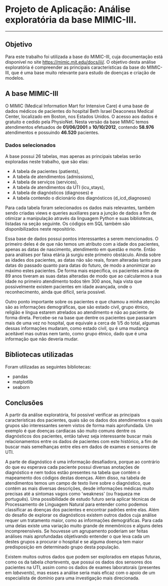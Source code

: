 # Projeto de Aplicação: Análise exploratória da base MIMIC-III.
---

## Objetivo
Para este trabalho foi utilizada a base do MIMIC-III, cuja documentação está disponível no site https://mimic.mit.edu/docs/iii/. O objetivo desta análise exploratória é compreender as principais características da base do MIMIC-III, que é uma base muito relevante para estudo de doenças e criação de modelos.

## A base MIMIC-III
 O MIMIC (Medical Information Mart for Intensive Care) é uma base de dados médicos de pacientes do hospital Beth Israel Deaconess Medical Center, localizado em Boston, nos Estados Unidos. O acesso aos dados é gratuito e cedido pela PhysioNet. Nesta versão da base MIMIC temos atendimentos efetuados de **01/06/2001** a **10/10/2012**, contendo **58.976** atendimentos e possuindo **46.520** pacientes.

### Dados selecionados
A base possui 26 tabelas, mas apenas as principais tabelas serão exploradas neste trabalho, que são elas:
- A tabela de pacientes (patients),
- A tabela de atendimentos (admissions),
- A tabela de serviços (services),
- A tabela de atendimentos da UTI (icu_stays),
- A tabela de diagnósticos (diagnoses) e
- A tabela contendo o dicionário dos diagnósticos (d_icd_diagnoses)

Para cada tabela foram selecionados os dados mais relevantes, também sendo criadas views e queries auxiliares para a junção de dados a fim de otimizar a manipulação através da linguagem Python e suas bibliotecas, listadas na seção seguinte. Os códigos em SQL também são disponibilizados neste repositório.

Essa base de dados possui pontos interessantes a serem mencionados. O primeiro deles é de que não temos um atributo com a idade dos pacientes, apenas as datas de nascimento, atendimento em questão e morte. Então para análises por faixa etária já surgiu este primeiro obstáculo. Ainda sobre as idades dos pacientes, as datas não são reais, foram alteradas tanto para datas do passado quanto para datas do futuro, de modo a anonimizar ao máximo estes pacientes. De forma mais específica, os pacientes acima de 89 anos tiveram as suas datas alteradas de modo que ao calcularmos a sua idade no primeiro atendimento todos têm 300 anos, haja vista que possivelmente existem pacientes em idade avançada, onde o reconhecimento, ainda que difícil, seria possível. 

Outro ponto importante sobre os pacientes e que chamou a minha atenção são as informações demográficas, que são estado civil, grupo étnico, religião e língua estarem atrelados ao atendimento e não ao paciente de forma direta. Percebe-se na base que dentre os pacientes que passaram mais de uma vez no hospital, que equivale a cerca de 1/5 do total, algumas dessas informações mudaram, como estado civil, qu é uma mudança aceitável mas outras nem tanto, como grupo étnico, dado que é uma informação que não deveria mudar. 

## Bibliotecas utilizadas
Foram utilizadas as seguintes bibliotecas:
- pandas
- matplotlib
- seaborn

## Conclusões
 A partir da análise exploratória, foi possível verificar as principais características dos pacientes, quais são os dados dos atendimentos e quais grupos são interessantes serem vistos de forma mais aprofundada. Um exemplo é que doenças cardíacas são muito comuns dentre os diagnósticos dos pacientes, então talvez seja interessante buscar mais relacionamentos entre os dados de pacientes com este histórico, a fim de buscar mais semelhanças entre eles em dados de exames e sensores de UTI.
 
 A parte de diagnóstico é uma informação desafiadora, porque ao contrário do que eu esperava cada paciente possui diversas anotações de diagnóstico e nem todos estão presentes na tabela que contém o mapeamento dos códigos destas doenças. Além disso, na tabela de atendimentos temos um campo de texto livre sobre o diagnóstico, que contém as mais diversas descrições, desde informações médicas muito precisas até a sintomas vagos como 'weakness' (ou fraqueza me português). Uma possibilidade de estudo futuro seria aplicar técnicas de Processamento de Linguagem Natural para entender como podemos classificar as doenças dos pacientes e encontrar padrões entre elas.
 Além do desafio de explorar os diagnósticos existem outros dados cuja análise requer um tratamento maior, como as informações demográficas. Para cada uma delas existe uma variação muito grande de mnemônicos e alguns deles incompreensíveis. Se houvesse um agrupamento poderiam ser feitas análises mais aprofundadas objetivando entender o que leva cada um destes grupos a procurar o hospital e se alguma doença tem maior predisposição em determinado grupo desta população.
 
 Existem muitos outros dados que podem ser explorados em etapas futuras, como os da tabela *chartevents*, que possui os dados dos sensores dos pacientes na UTI, assim como os dados de exames laboratorais (presentes em *labevents*), mas esses a análise seria mais eficaz com o apoio de um especialista de domínio para uma investigação mais direcionada.

